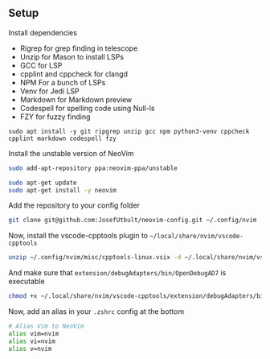 ## Setup

Install dependencies

- Rigrep for grep finding in telescope
- Unzip for Mason to install LSPs
- GCC for LSP
- cpplint and cppcheck for clangd
- NPM For a bunch of LSPs
- Venv for Jedi LSP
- Markdown for Markdown preview
- Codespell for spelling code using Null-ls
- FZY for fuzzy finding

```bas
sudo apt install -y git ripgrep unzip gcc npm python3-venv cppcheck cpplint markdown codespell fzy
```

Install the unstable version of NeoVim

```bash
sudo add-apt-repository ppa:neovim-ppa/unstable
```

```bash
sudo apt-get update
sudo apt-get install -y neovim
```

Add the repository to your config folder

```bash
git clone git@github.com:JosefUtbult/neovim-config.git ~/.config/nvim
```

Now, install the vscode-cpptools plugin to `~/local/share/nvim/vscode-cpptools`

```bash
unzip ~/.config/nvim/misc/cpptools-linux.vsix -d ~/.local/share/nvim/vscode-cpptools
```

And make sure that `extension/debugAdapters/bin/OpenDebugAD7` is executable

```bash
chmod +x ~/.local/share/nvim/vscode-cpptools/extension/debugAdapters/bin/OpenDebugAD7
```

Now, add an alias in your `.zshrc` config at the bottom

```bash
# Alias Vim to NeoVim
alias vim=nvim
alias vi=nvim
alias v=nvim
```

